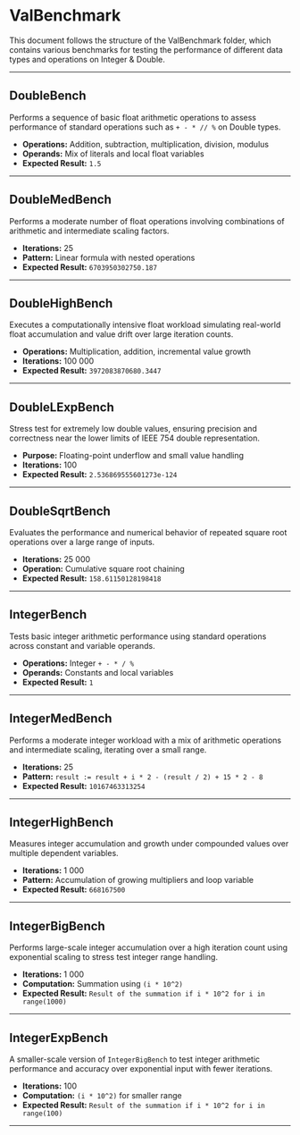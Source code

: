 # ValBenchmark

This document follows the structure of the ValBenchmark folder, which contains various benchmarks for testing the performance of different data types and operations on Integer & Double.

---

## DoubleBench

Performs a sequence of basic float arithmetic operations to assess performance of standard operations such as `+ - * // %` on Double types.

- **Operations:** Addition, subtraction, multiplication, division, modulus  
- **Operands:** Mix of literals and local float variables  
- **Expected Result:** `1.5`

---

## DoubleMedBench

Performs a moderate number of float operations involving combinations of arithmetic and intermediate scaling factors.

- **Iterations:** 25  
- **Pattern:** Linear formula with nested operations  
- **Expected Result:** `6703950302750.187`

---

## DoubleHighBench

Executes a computationally intensive float workload simulating real-world float accumulation and value drift over large iteration counts.

- **Operations:** Multiplication, addition, incremental value growth  
- **Iterations:** 100 000  
- **Expected Result:** `3972083870680.3447`

---

## DoubleLExpBench

Stress test for extremely low double values, ensuring precision and correctness near the lower limits of IEEE 754 double representation.

- **Purpose:** Floating-point underflow and small value handling  
- **Iterations:** 100  
- **Expected Result:** `2.536869555601273e-124`

---

## DoubleSqrtBench

Evaluates the performance and numerical behavior of repeated square root operations over a large range of inputs.

- **Iterations:** 25 000  
- **Operation:** Cumulative square root chaining  
- **Expected Result:** `158.61150128198418`

---

## IntegerBench

Tests basic integer arithmetic performance using standard operations across constant and variable operands.

- **Operations:** Integer `+ - * / %`  
- **Operands:** Constants and local variables  
- **Expected Result:** `1`

---

## IntegerMedBench
Performs a moderate integer workload with a mix of arithmetic operations and intermediate scaling, iterating over a small range.

- **Iterations:** 25  
- **Pattern:** `result := result + i * 2 - (result / 2) + 15 * 2 - 8`  
- **Expected Result:** `10167463313254`

---

## IntegerHighBench

Measures integer accumulation and growth under compounded values over multiple dependent variables.

- **Iterations:** 1 000  
- **Pattern:** Accumulation of growing multipliers and loop variable  
- **Expected Result:** `668167500`

---

## IntegerBigBench

Performs large-scale integer accumulation over a high iteration count using exponential scaling to stress test integer range handling.

- **Iterations:** 1 000  
- **Computation:** Summation using `(i * 10^2)`  
- **Expected Result:** `Result of the summation if i * 10^2 for i in range(1000)`

---

## IntegerExpBench

A smaller-scale version of `IntegerBigBench` to test integer arithmetic performance and accuracy over exponential input with fewer iterations.

- **Iterations:** 100  
- **Computation:** `(i * 10^2)` for smaller range  
- **Expected Result:** `Result of the summation if i * 10^2 for i in range(100)`

---
